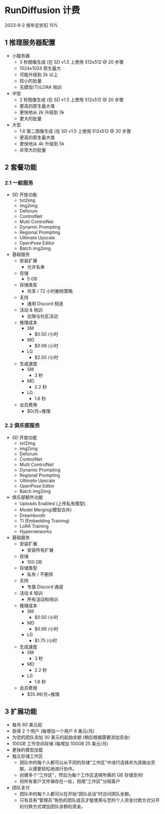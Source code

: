 # RunDiffusion 计费
2023-8-2  按年定折扣 15%
## 1 推理服务器配置
- 小服务器
	- 3 秒图像生成 (在 SD v1.5 上使用 512x512 @ 20 步骤
	- 1024x1024 原生最大
	- 可能升级到 2k 以上
	- 较小的批量
	- 无模型/TI/LORA 培训
- 中型
	- 2 秒图像生成 (在 SD v1.5 上使用 512x512 @ 20 步骤
	- 更高的原生最大值
	- 更快地从 2k 升级到 3k
	- 更大的批量
- 大型
	- 1.6 第二图像生成 (在 SD v1.5 上使用 512x512 @ 20 步骤
	- 更高的原生最大值
	- 更快地从 4k 升级到 5k
	- 非常大的批量
 
## 2 套餐功能
### 2.1 一般服务
- SD 开放功能
	- txt2img
	- img2img
	- Deforum
	- ControlNet
	- Multi ControlNet
	- Dynamic Prompting
	- Regional Prompting
	- Ultimate Upscale
	- OpenPose Editor
	- Batch img2img
- 基础服务 
	- 安装扩展
		- 允许名单
	- 存储
		- 5 GB
	- 存储类型
		- 共享 / 72 小时删除策略
	- 支持
		- 通用 Discord 频道
	- 活动 & 培训
		- 仅限与社区活动
	- 推理成本
		- SM
			- $0.50 /小时
		- MD
			- $0.99 /小时
		- LG
			- $2.50 /小时
	- 生成速度
		- SM
			- 3 秒
		- MD
			- 2.2 秒
		- LG
			- 1.6 秒
	- 会员费用
		- $0/月+推理

### 2.2 俱乐部服务
- SD 开放功能
	- txt2img
	- img2img
	- Deforum
	- ControlNet
	- Multi ControlNet
	- Dynamic Prompting
	- Regional Prompting
	- Ultimate Upscale
	- OpenPose Editor
	- Batch img2img
- 俱乐部额外功能 
	- Uploads Enabled (上传私有模型) 
	- Model Merging(模型合并)
	- Dreambooth
	- TI (Embedding Training)
	- LoRA Training
	- Hypernetworks
- 基础服务 
	- 安装扩展
		- 安装所有扩展
	- 存储
		- 100 GB
	- 存储类型
		- 私有 / 不删除
	- 支持
		- 专属 Discord 通道
	- 活动 & 培训
		- 所有活动和培训
	- 推理成本
		- SM
			- $0.50 /小时
		- MD
			- $0.99 /小时
		- LG
			- $1.75 /小时
	- 生成速度
		- SM
			- 3 秒
		- MD
			- 2.2 秒
		- LG
			- 1.6 秒
	- 会员费用
		- $35.99/月+推理

## 3 扩展功能
- 每月 60 美元起
- 获得 2 个用户 (每增加一个用户 6 美元/月)
- 为您的团队添加 30 美元的起始余额 (稍后根据需要添加资金)
- 100GB 工作空间存储 (每增加 100GB 25 美元/月)
- 更快的模型加载	
- 独立存储工作区
	- 团队中的每个人都可以从不同的存储“工作区”中进行选择并为其做出贡献，以便更轻松地进行协作。
	- 创建多个“工作区”，然后为每个工作区选择所需的 GB 存储空间!
	- 将所有客户文件保存在一处，但用“工作区"分隔客户
- 团队支付
	- 团队中的每个人都可以在开始“团队会话”时访问团队余额。
	- 只有具有“管理员”角色的团队成员才能使用与您的个人资金付款方式分开的付款方式增加团队余额的资金。